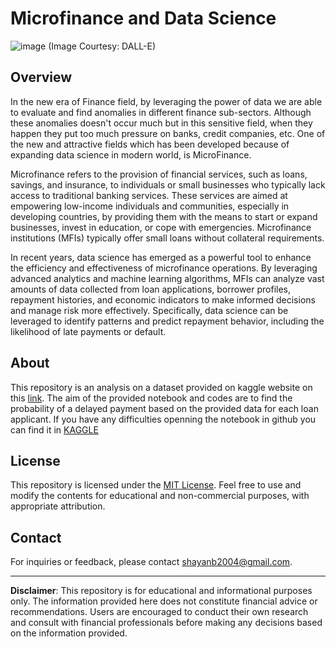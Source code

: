 # Microfinance and Data Science
![image](https://github.com/Shayan-B/MicroFinance-Project/assets/32581929/6de4285e-dcf7-4fdf-84fe-ed274f422bb2)
(Image Courtesy: DALL-E)


## Overview

In the new era of Finance field, by leveraging the power of data we are able to evaluate and find anomalies in different finance sub-sectors. Although these anomalies doesn't occur much but in this sensitive field, when they happen they put too much pressure on banks, credit companies, etc. 
One of the new and attractive fields which has been developed because of expanding data science in modern world, is MicroFinance.

Microfinance refers to the provision of financial services, such as loans, savings, and insurance, to individuals or small businesses who typically lack access to traditional banking services. These services are aimed at empowering low-income individuals and communities, especially in developing countries, by providing them with the means to start or expand businesses, invest in education, or cope with emergencies. Microfinance institutions (MFIs) typically offer small loans without collateral requirements.

In recent years, data science has emerged as a powerful tool to enhance the efficiency and effectiveness of microfinance operations. By leveraging advanced analytics and machine learning algorithms, MFIs can analyze vast amounts of data collected from loan applications, borrower profiles, repayment histories, and economic indicators to make informed decisions and manage risk more effectively. Specifically, data science can be leveraged to identify patterns and predict repayment behavior, including the likelihood of late payments or default.

## About
This repository is an analysis on a dataset provided on kaggle website on this [link](https://www.kaggle.com/datasets/youngdaniel/loan-dataset/data). The aim of the provided notebook and codes are to find the probability of a delayed payment based on the provided data for each loan applicant.
If you have any difficulties openning the notebook in github you can find it in [KAGGLE](https://www.kaggle.com/code/shayanb2004/microfinance-notebook/notebook)

## License
This repository is licensed under the [MIT License](LICENSE). Feel free to use and modify the contents for educational and non-commercial purposes, with appropriate attribution.

## Contact
For inquiries or feedback, please contact [shayanb2004@gmail.com](mailto:shayanb2004@gmail.com).

---

**Disclaimer**: This repository is for educational and informational purposes only. The information provided here does not constitute financial advice or recommendations. Users are encouraged to conduct their own research and consult with financial professionals before making any decisions based on the information provided.
